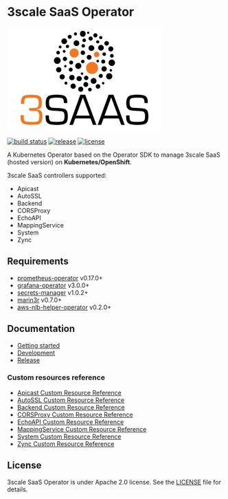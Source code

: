 # 3scale SaaS Operator

![3scale-saas](docs/logos/3scale-saas-logo.svg)

[![build status](https://circleci.com/gh/3scale/saas-operator.svg?style=shield)](https://circleci.com/gh/3scale/saas-operator)
[![release](https://badgen.net/github/release/3scale/saas-operator)](https://github.com/3scale/saas-operator/releases)
[![license](https://badgen.net/github/license/3scale/saas-operator)](https://github.com/3scale/saas-operator/LICENSE)

A Kubernetes Operator based on the Operator SDK to manage 3scale SaaS (hosted version) on **Kubernetes/OpenShift**.

3scale SaaS controllers supported:

* Apicast
* AutoSSL
* Backend
* CORSProxy
* EchoAPI
* MappingService
* System
* Zync

## Requirements

* [prometheus-operator](https://github.com/coreos/prometheus-operator) v0.17.0+
* [grafana-operator](https://github.com/integr8ly/grafana-operator) v3.0.0+
* [secrets-manager](https://github.com/tuenti/secrets-manager) v1.0.2+
* [marin3r](https://github.com/3scale/marin3r) v0.7.0+
* [aws-nlb-helper-operator](https://github.com/3scale/aws-nlb-helper-operator) v0.2.0+

## Documentation

* [Getting started](docs/getting-started.md)
* [Development](docs/development.md)
* [Release](docs/release.md)

### Custom resources reference

* [Apicast Custom Resource Reference](docs/api-reference/reference.asciidoc#k8s-api-github-com-3scale-saas-operator-api-v1alpha1-apicast)
* [AutoSSL Custom Resource Reference](docs/api-reference/reference.asciidoc#k8s-api-github-com-3scale-saas-operator-api-v1alpha1-autossl)
* [Backend Custom Resource Reference](docs/api-reference/reference.asciidoc#k8s-api-github-com-3scale-saas-operator-api-v1alpha1-backend)
* [CORSProxy Custom Resource Reference](docs/api-reference/reference.asciidoc#k8s-api-github-com-3scale-saas-operator-api-v1alpha1-corsproxy)
* [EchoAPI Custom Resource Reference](docs/api-reference/reference.asciidoc#k8s-api-github-com-3scale-saas-operator-api-v1alpha1-echoapi)
* [MappingService Custom Resource Reference](docs/api-reference/reference.asciidoc#k8s-api-github-com-3scale-saas-operator-api-v1alpha1-mappingservice)
* [System Custom Resource Reference](docs/api-reference/reference.asciidoc#k8s-api-github-com-3scale-saas-operator-api-v1alpha1-system)
* [Zync Custom Resource Reference](docs/api-reference/reference.asciidoc#k8s-api-github-com-3scale-saas-operator-api-v1alpha1-zync)

## License

3scale SaaS Operator is under Apache 2.0 license. See the [LICENSE](LICENSE) file for details.